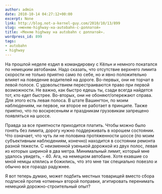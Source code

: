 ```yaml
---
author: admin
date: 2010-10-14 04:27:12+00:00
excerpt: None
link: http://blog.not-a-kernel-guy.com/2010/10/13/899
slug: «меняю-highway-на-autobahn-с-доплатой»
title: «Меняю highway на autobahn с доплатой».
wordpress_id: 899
tags:
- autobahn
- highway
---
```


На прошлой неделе ездил в командировку с Кёльн и немного покатался по немецким автобанам. Надо сказать, что отсутствие верхнего лимита скорости не только приятно само по себе, но и явно положительно влияет на поведение водителей на дороге. Во-первых, они не торчат в левой полосе. С удовольствием перестраиваются право при первой возможности. Не важно, как быстро едешь ты, сзади всегда найдется тот, кто едет быстрее. Во-вторых, они не обоняют/опережают справа. Для этого есть левая полоса. В штате Вашингтон, по моим наблюдениям, ни первое, ни второе не работает в принципе. Также приятно, что по воскресеньям и праздникам грузовикам запрещено появляться на шоссе.

Правда за все приятности приходится платить. Чтобы можно было гонять без лимита, дорогу нужно поддерживать в хорошем состоянии. Что означает, что чуть ли не половина протяженности шоссе (по моим субъективным наблюдениям, конечно) находится в состоянии ремонта разной тяжести. С неизменной узенькой дорожкой из двух полос, левая из которых шириной в два метра. Минимальный лимит, который мне удалось увидеть, - 40. Ага, на немецком автобане. Хотя ехавшие со мной немцы клялись и божились, что это мне так специально повезло и обычно все гораздо радужнее.

Я вот теперь думаю, может подбить местных товарищей вместо сбора подписей против «отмены» второй поправки, агитировать перенимать немецкий дорожно-строительный опыт?
